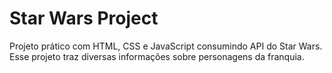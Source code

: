 # Star Wars Project
 Projeto prático com HTML, CSS e JavaScript consumindo API do Star Wars. Esse projeto traz diversas informações sobre personagens da franquia.
